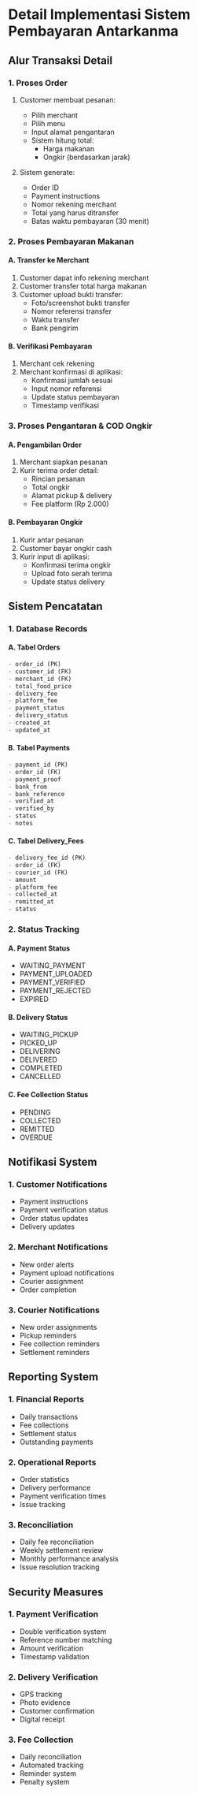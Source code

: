 # Detail Implementasi Sistem Pembayaran Antarkanma

## Alur Transaksi Detail

### 1. Proses Order
1. Customer membuat pesanan:
   - Pilih merchant
   - Pilih menu
   - Input alamat pengantaran
   - Sistem hitung total:
     * Harga makanan
     * Ongkir (berdasarkan jarak)

2. Sistem generate:
   - Order ID
   - Payment instructions
   - Nomor rekening merchant
   - Total yang harus ditransfer
   - Batas waktu pembayaran (30 menit)

### 2. Proses Pembayaran Makanan

#### A. Transfer ke Merchant
1. Customer dapat info rekening merchant
2. Customer transfer total harga makanan
3. Customer upload bukti transfer:
   - Foto/screenshot bukti transfer
   - Nomor referensi transfer
   - Waktu transfer
   - Bank pengirim

#### B. Verifikasi Pembayaran
1. Merchant cek rekening
2. Merchant konfirmasi di aplikasi:
   - Konfirmasi jumlah sesuai
   - Input nomor referensi
   - Update status pembayaran
   - Timestamp verifikasi

### 3. Proses Pengantaran & COD Ongkir

#### A. Pengambilan Order
1. Merchant siapkan pesanan
2. Kurir terima order detail:
   - Rincian pesanan
   - Total ongkir
   - Alamat pickup & delivery
   - Fee platform (Rp 2.000)

#### B. Pembayaran Ongkir
1. Kurir antar pesanan
2. Customer bayar ongkir cash
3. Kurir input di aplikasi:
   - Konfirmasi terima ongkir
   - Upload foto serah terima
   - Update status delivery

## Sistem Pencatatan

### 1. Database Records

#### A. Tabel Orders
```sql
- order_id (PK)
- customer_id (FK)
- merchant_id (FK)
- total_food_price
- delivery_fee
- platform_fee
- payment_status
- delivery_status
- created_at
- updated_at
```

#### B. Tabel Payments
```sql
- payment_id (PK)
- order_id (FK)
- payment_proof
- bank_from
- bank_reference
- verified_at
- verified_by
- status
- notes
```

#### C. Tabel Delivery_Fees
```sql
- delivery_fee_id (PK)
- order_id (FK)
- courier_id (FK)
- amount
- platform_fee
- collected_at
- remitted_at
- status
```

### 2. Status Tracking

#### A. Payment Status
- WAITING_PAYMENT
- PAYMENT_UPLOADED
- PAYMENT_VERIFIED
- PAYMENT_REJECTED
- EXPIRED

#### B. Delivery Status
- WAITING_PICKUP
- PICKED_UP
- DELIVERING
- DELIVERED
- COMPLETED
- CANCELLED

#### C. Fee Collection Status
- PENDING
- COLLECTED
- REMITTED
- OVERDUE

## Notifikasi System

### 1. Customer Notifications
- Payment instructions
- Payment verification status
- Order status updates
- Delivery updates

### 2. Merchant Notifications
- New order alerts
- Payment upload notifications
- Courier assignment
- Order completion

### 3. Courier Notifications
- New order assignments
- Pickup reminders
- Fee collection reminders
- Settlement reminders

## Reporting System

### 1. Financial Reports
- Daily transactions
- Fee collections
- Settlement status
- Outstanding payments

### 2. Operational Reports
- Order statistics
- Delivery performance
- Payment verification times
- Issue tracking

### 3. Reconciliation
- Daily fee reconciliation
- Weekly settlement review
- Monthly performance analysis
- Issue resolution tracking

## Security Measures

### 1. Payment Verification
- Double verification system
- Reference number matching
- Amount verification
- Timestamp validation

### 2. Delivery Verification
- GPS tracking
- Photo evidence
- Customer confirmation
- Digital receipt

### 3. Fee Collection
- Daily reconciliation
- Automated tracking
- Reminder system
- Penalty system
